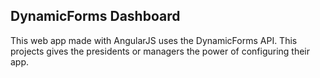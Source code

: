 ## DynamicForms Dashboard

This web app made with AngularJS uses the DynamicForms API. This projects gives the presidents or managers the power of configuring their app.